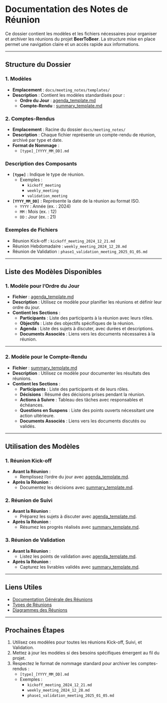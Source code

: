 # Documentation des Notes de Réunion

Ce dossier contient les modèles et les fichiers nécessaires pour organiser et archiver les réunions du projet **BeerToBeer**. La structure mise en place permet une navigation claire et un accès rapide aux informations.

---

## **Structure du Dossier**

### **1. Modèles**

- **Emplacement** : `docs/meeting_notes/templates/`
- **Description** : Contient les modèles standardisés pour :
  - **Ordre du Jour** : [agenda_template.md](templates/agenda_template.md)
  - **Compte-Rendu** : [summary_template.md](templates/summary_template.md)

### **2. Comptes-Rendus**

- **Emplacement** : Racine du dossier `docs/meeting_notes/`
- **Description** : Chaque fichier représente un compte-rendu de réunion, archivé par type et date.
- **Format de Nommage** :
  - `[type]_[YYYY_MM_DD].md`

### **Description des Composants**

- **`[type]`** : Indique le type de réunion.
  - Exemples :
    - `kickoff_meeting`
    - `weekly_meeting`
    - `validation_meeting`
- **`[YYYY_MM_DD]`** : Représente la date de la réunion au format ISO.
  - `YYYY` : Année (ex. : 2024)
  - `MM` : Mois (ex. : 12)
  - `DD` : Jour (ex. : 21)

### **Exemples de Fichiers**

- Réunion Kick-off : `kickoff_meeting_2024_12_21.md`
- Réunion Hebdomadaire : `weekly_meeting_2024_12_28.md`
- Réunion de Validation : `phase1_validation_meeting_2025_01_05.md`

---

## **Liste des Modèles Disponibles**

### **1. Modèle pour l’Ordre du Jour**

- **Fichier** : [agenda_template.md](templates/agenda_template.md)
- **Description** :
  Utilisez ce modèle pour planifier les réunions et définir leur ordre du jour.
- **Contient les Sections** :
  - **Participants** : Liste des participants à la réunion avec leurs rôles.
  - **Objectifs** : Liste des objectifs spécifiques de la réunion.
  - **Agenda** : Liste des sujets à discuter, avec durées et descriptions.
  - **Documents Associés** : Liens vers les documents nécessaires à la réunion.

---

### **2. Modèle pour le Compte-Rendu**

- **Fichier** : [summary_template.md](templates/summary_template.md)
- **Description** :
  Utilisez ce modèle pour documenter les résultats des réunions.
- **Contient les Sections** :
  - **Participants** : Liste des participants et de leurs rôles.
  - **Décisions** : Résumé des décisions prises pendant la réunion.
  - **Actions à Suivre** : Tableau des tâches avec responsables et échéances.
  - **Questions en Suspens** : Liste des points ouverts nécessitant une action ultérieure.
  - **Documents Associés** : Liens vers les documents discutés ou validés.

---

## **Utilisation des Modèles**

### **1. Réunion Kick-off**

- **Avant la Réunion** :
  - Remplissez l’ordre du jour avec [agenda_template.md](templates/agenda_template.md).
- **Après la Réunion** :
  - Documentez les décisions avec [summary_template.md](templates/summary_template.md).

### **2. Réunion de Suivi**

- **Avant la Réunion** :
  - Préparez les sujets à discuter avec [agenda_template.md](templates/agenda_template.md).
- **Après la Réunion** :
  - Résumez les progrès réalisés avec [summary_template.md](templates/summary_template.md).

### **3. Réunion de Validation**

- **Avant la Réunion** :
  - Listez les points de validation avec [agenda_template.md](templates/agenda_template.md).
- **Après la Réunion** :
  - Capturez les livrables validés avec [summary_template.md](templates/summary_template.md).

---

## **Liens Utiles**

- [Documentation Générale des Réunions](../README.md)
- [Types de Réunions](../../meetings/meeting_types.md)
- [Diagrammes des Réunions](../../meetings/)

---

## **Prochaines Étapes**

1. Utilisez ces modèles pour toutes les réunions Kick-off, Suivi, et Validation.
2. Mettez à jour les modèles si des besoins spécifiques émergent au fil du projet.
3. Respectez le format de nommage standard pour archiver les comptes-rendus :
   - `[type]_[YYYY_MM_DD].md`
   - Exemples :
     - `kickoff_meeting_2024_12_21.md`
     - `weekly_meeting_2024_12_28.md`
     - `phase1_validation_meeting_2025_01_05.md`
